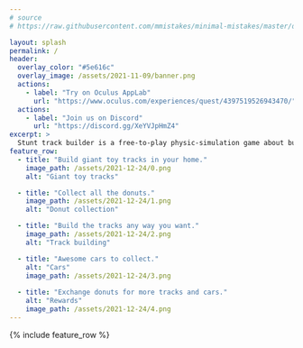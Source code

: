 ```yaml
---
# source
# https://raw.githubusercontent.com/mmistakes/minimal-mistakes/master/docs/_pages/home.md

layout: splash
permalink: /
header:
  overlay_color: "#5e616c"
  overlay_image: /assets/2021-11-09/banner.png
  actions:
    - label: "Try on Oculus AppLab"
      url: "https://www.oculus.com/experiences/quest/4397519526943470/"
  actions:
    - label: "Join us on Discord"
      url: "https://discord.gg/XeYVJpHmZ4"
excerpt: >
  Stunt track builder is a free-to-play physic-simulation game about building giant stunt tracks in your home and collecting all the super looking toy cars. Build the stunt tracks of your dream, all in VR.
feature_row:
  - title: "Build giant toy tracks in your home."
    image_path: /assets/2021-12-24/0.png
    alt: "Giant toy tracks"

  - title: "Collect all the donuts."
    image_path: /assets/2021-12-24/1.png
    alt: "Donut collection"

  - title: "Build the tracks any way you want."
    image_path: /assets/2021-12-24/2.png
    alt: "Track building"

  - title: "Awesome cars to collect."
    alt: "Cars"
    image_path: /assets/2021-12-24/3.png
  
  - title: "Exchange donuts for more tracks and cars."
    alt: "Rewards"
    image_path: /assets/2021-12-24/4.png
---
```


{% include feature_row %}

<!-- <iframe src="https://cdn.forms-content.sg-form.com/7dc2ad2a-c35b-11e9-8da4-9ec1f6b6d727"/> -->
